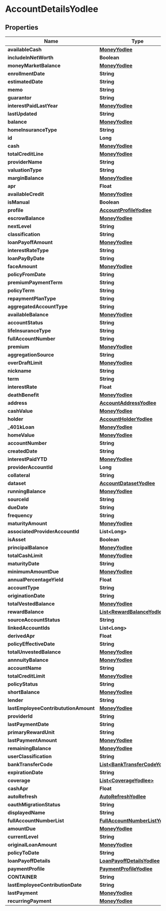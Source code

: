 

# AccountDetailsYodlee


## Properties

| Name | Type | Description | Notes |
|------------ | ------------- | ------------- | -------------|
|**availableCash** | [**MoneyYodlee**](MoneyYodlee.md) |  |  [optional] |
|**includeInNetWorth** | **Boolean** |  |  [optional] |
|**moneyMarketBalance** | [**MoneyYodlee**](MoneyYodlee.md) |  |  [optional] |
|**enrollmentDate** | **String** |  |  [optional] |
|**estimatedDate** | **String** |  |  [optional] |
|**memo** | **String** |  |  [optional] |
|**guarantor** | **String** |  |  [optional] |
|**interestPaidLastYear** | [**MoneyYodlee**](MoneyYodlee.md) |  |  [optional] |
|**lastUpdated** | **String** |  |  [optional] |
|**balance** | [**MoneyYodlee**](MoneyYodlee.md) |  |  [optional] |
|**homeInsuranceType** | **String** |  |  [optional] |
|**id** | **Long** |  |  [optional] |
|**cash** | [**MoneyYodlee**](MoneyYodlee.md) |  |  [optional] |
|**totalCreditLine** | [**MoneyYodlee**](MoneyYodlee.md) |  |  [optional] |
|**providerName** | **String** |  |  [optional] |
|**valuationType** | **String** |  |  [optional] |
|**marginBalance** | [**MoneyYodlee**](MoneyYodlee.md) |  |  [optional] |
|**apr** | **Float** |  |  [optional] |
|**availableCredit** | [**MoneyYodlee**](MoneyYodlee.md) |  |  [optional] |
|**isManual** | **Boolean** |  |  [optional] |
|**profile** | [**AccountProfileYodlee**](AccountProfileYodlee.md) |  |  [optional] |
|**escrowBalance** | [**MoneyYodlee**](MoneyYodlee.md) |  |  [optional] |
|**nextLevel** | **String** |  |  [optional] |
|**classification** | **String** |  |  [optional] |
|**loanPayoffAmount** | [**MoneyYodlee**](MoneyYodlee.md) |  |  [optional] |
|**interestRateType** | **String** |  |  [optional] |
|**loanPayByDate** | **String** |  |  [optional] |
|**faceAmount** | [**MoneyYodlee**](MoneyYodlee.md) |  |  [optional] |
|**policyFromDate** | **String** |  |  [optional] |
|**premiumPaymentTerm** | **String** |  |  [optional] |
|**policyTerm** | **String** |  |  [optional] |
|**repaymentPlanType** | **String** |  |  [optional] |
|**aggregatedAccountType** | **String** |  |  [optional] |
|**availableBalance** | [**MoneyYodlee**](MoneyYodlee.md) |  |  [optional] |
|**accountStatus** | **String** |  |  [optional] |
|**lifeInsuranceType** | **String** |  |  [optional] |
|**fullAccountNumber** | **String** |  |  [optional] |
|**premium** | [**MoneyYodlee**](MoneyYodlee.md) |  |  [optional] |
|**aggregationSource** | **String** |  |  [optional] |
|**overDraftLimit** | [**MoneyYodlee**](MoneyYodlee.md) |  |  [optional] |
|**nickname** | **String** |  |  [optional] |
|**term** | **String** |  |  [optional] |
|**interestRate** | **Float** |  |  [optional] |
|**deathBenefit** | [**MoneyYodlee**](MoneyYodlee.md) |  |  [optional] |
|**address** | [**AccountAddressYodlee**](AccountAddressYodlee.md) |  |  [optional] |
|**cashValue** | [**MoneyYodlee**](MoneyYodlee.md) |  |  [optional] |
|**holder** | [**AccountHolderYodlee**](AccountHolderYodlee.md) |  |  [optional] |
|**_401kLoan** | [**MoneyYodlee**](MoneyYodlee.md) |  |  [optional] |
|**homeValue** | [**MoneyYodlee**](MoneyYodlee.md) |  |  [optional] |
|**accountNumber** | **String** |  |  [optional] |
|**createdDate** | **String** |  |  [optional] |
|**interestPaidYTD** | [**MoneyYodlee**](MoneyYodlee.md) |  |  [optional] |
|**providerAccountId** | **Long** |  |  [optional] |
|**collateral** | **String** |  |  [optional] |
|**dataset** | [**AccountDatasetYodlee**](AccountDatasetYodlee.md) |  |  [optional] |
|**runningBalance** | [**MoneyYodlee**](MoneyYodlee.md) |  |  [optional] |
|**sourceId** | **String** |  |  [optional] |
|**dueDate** | **String** |  |  [optional] |
|**frequency** | **String** |  |  [optional] |
|**maturityAmount** | [**MoneyYodlee**](MoneyYodlee.md) |  |  [optional] |
|**associatedProviderAccountId** | **List&lt;Long&gt;** |  |  [optional] |
|**isAsset** | **Boolean** |  |  [optional] |
|**principalBalance** | [**MoneyYodlee**](MoneyYodlee.md) |  |  [optional] |
|**totalCashLimit** | [**MoneyYodlee**](MoneyYodlee.md) |  |  [optional] |
|**maturityDate** | **String** |  |  [optional] |
|**minimumAmountDue** | [**MoneyYodlee**](MoneyYodlee.md) |  |  [optional] |
|**annualPercentageYield** | **Float** |  |  [optional] |
|**accountType** | **String** |  |  [optional] |
|**originationDate** | **String** |  |  [optional] |
|**totalVestedBalance** | [**MoneyYodlee**](MoneyYodlee.md) |  |  [optional] |
|**rewardBalance** | [**List&lt;RewardBalanceYodlee&gt;**](RewardBalanceYodlee.md) |  |  [optional] |
|**sourceAccountStatus** | **String** |  |  [optional] |
|**linkedAccountIds** | **List&lt;Long&gt;** |  |  [optional] |
|**derivedApr** | **Float** |  |  [optional] |
|**policyEffectiveDate** | **String** |  |  [optional] |
|**totalUnvestedBalance** | [**MoneyYodlee**](MoneyYodlee.md) |  |  [optional] |
|**annnuityBalance** | [**MoneyYodlee**](MoneyYodlee.md) |  |  [optional] |
|**accountName** | **String** |  |  [optional] |
|**totalCreditLimit** | [**MoneyYodlee**](MoneyYodlee.md) |  |  [optional] |
|**policyStatus** | **String** |  |  [optional] |
|**shortBalance** | [**MoneyYodlee**](MoneyYodlee.md) |  |  [optional] |
|**lender** | **String** |  |  [optional] |
|**lastEmployeeContribututionAmount** | [**MoneyYodlee**](MoneyYodlee.md) |  |  [optional] |
|**providerId** | **String** |  |  [optional] |
|**lastPaymentDate** | **String** |  |  [optional] |
|**primaryRewardUnit** | **String** |  |  [optional] |
|**lastPaymentAmount** | [**MoneyYodlee**](MoneyYodlee.md) |  |  [optional] |
|**remainingBalance** | [**MoneyYodlee**](MoneyYodlee.md) |  |  [optional] |
|**userClassification** | **String** |  |  [optional] |
|**bankTransferCode** | [**List&lt;BankTransferCodeYodlee&gt;**](BankTransferCodeYodlee.md) |  |  [optional] |
|**expirationDate** | **String** |  |  [optional] |
|**coverage** | [**List&lt;CoverageYodlee&gt;**](CoverageYodlee.md) |  |  [optional] |
|**cashApr** | **Float** |  |  [optional] |
|**autoRefresh** | [**AutoRefreshYodlee**](AutoRefreshYodlee.md) |  |  [optional] |
|**oauthMigrationStatus** | **String** |  |  [optional] |
|**displayedName** | **String** |  |  [optional] |
|**fullAccountNumberList** | [**FullAccountNumberListYodlee**](FullAccountNumberListYodlee.md) |  |  [optional] |
|**amountDue** | [**MoneyYodlee**](MoneyYodlee.md) |  |  [optional] |
|**currentLevel** | **String** |  |  [optional] |
|**originalLoanAmount** | [**MoneyYodlee**](MoneyYodlee.md) |  |  [optional] |
|**policyToDate** | **String** |  |  [optional] |
|**loanPayoffDetails** | [**LoanPayoffDetailsYodlee**](LoanPayoffDetailsYodlee.md) |  |  [optional] |
|**paymentProfile** | [**PaymentProfileYodlee**](PaymentProfileYodlee.md) |  |  [optional] |
|**CONTAINER** | **String** |  |  [optional] |
|**lastEmployeeContributionDate** | **String** |  |  [optional] |
|**lastPayment** | [**MoneyYodlee**](MoneyYodlee.md) |  |  [optional] |
|**recurringPayment** | [**MoneyYodlee**](MoneyYodlee.md) |  |  [optional] |



